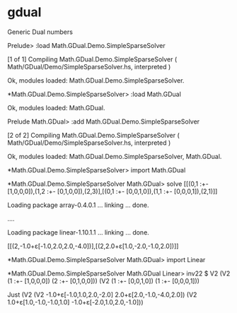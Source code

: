 gdual
=====

Generic Dual numbers

Prelude> :load Math.GDual.Demo.SimpleSparseSolver

[1 of 1] Compiling Math.GDual.Demo.SimpleSparseSolver ( Math/GDual/Demo/SimpleSparseSolver.hs, interpreted )

Ok, modules loaded: Math.GDual.Demo.SimpleSparseSolver.

*Math.GDual.Demo.SimpleSparseSolver> :load Math.GDual

Ok, modules loaded: Math.GDual.

Prelude Math.GDual> :add Math.GDual.Demo.SimpleSparseSolver

[2 of 2] Compiling Math.GDual.Demo.SimpleSparseSolver ( Math/GDual/Demo/SimpleSparseSolver.hs, interpreted )

Ok, modules loaded: Math.GDual.Demo.SimpleSparseSolver, Math.GDual.

*Math.GDual.Demo.SimpleSparseSolver> import Math.GDual

*Math.GDual.Demo.SimpleSparseSolver Math.GDual> solve [[(0,1 :+- [1,0,0,0]),(1,2 :+- [0,1,0,0]),(2,3)],[(0,1 :+- [0,0,1,0]),(1,1 :+- [0,0,0,1]),(2,1)]]

Loading package array-0.4.0.1 ... linking ... done.

....

Loading package linear-1.10.1.1 ... linking ... done.

[[(2,-1.0+ε[-1.0,2.0,2.0,-4.0])],[(2,2.0+ε[1.0,-2.0,-1.0,2.0])]]

*Math.GDual.Demo.SimpleSparseSolver Math.GDual> import Linear

*Math.GDual.Demo.SimpleSparseSolver Math.GDual Linear> inv22 $ V2 (V2 (1 :+- [1,0,0,0]) (2 :+- [0,1,0,0])) (V2 (1 :+- [0,0,1,0]) (1 :+- [0,0,0,1]))

Just (V2 (V2 -1.0+ε[-1.0,1.0,2.0,-2.0] 2.0+ε[2.0,-1.0,-4.0,2.0]) (V2 1.0+ε[1.0,-1.0,-1.0,1.0] -1.0+ε[-2.0,1.0,2.0,-1.0]))
